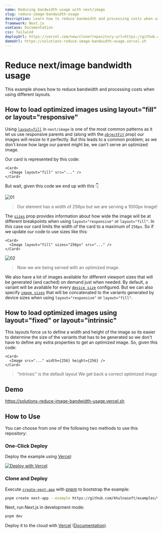 ```yaml
---
name: Reducing bandwidth usage with next/image
slug: reduce-image-bandwidth-usage
description: Learn how to reduce bandwidth and processing costs when using different layouts.
framework: Next.js
useCase: Documentation
css: Tailwind
deployUrl: https://vercel.com/new/clone?repository-url=https://github.com/khulnasoft/examples/tree/main/solutions/reduce-image-bandwidth-usage&project-name=reduce-image-bandwidth-usage&repository-name=reduce-image-bandwidth-usage
demoUrl: https://solutions-reduce-image-bandwidth-usage.vercel.sh
---
```


# Reduce next/image bandwidth usage

This example shows how to reduce bandwidth and processing costs when using different layouts.

## How to load optimized images using layout="fill" or layout="responsive"

Using [`layout=fill`](https://nextjs.org/docs/api-reference/next/image#layout) in `next/image` is one of the most common patterns as it let us use responsive parents and (along with the [`objectFit`](https://nextjs.org/docs/api-reference/next/image#objectfit) prop) our images will resize to it perfectly. But this leads to a common problem; as we don't know how large our parent might be, we can't serve an optimized image.

Our card is represented by this code:

```tsx
<Card>
  <Image layout="fill" src="..." />
</Card>
```

But wait, given this code we end up with this 👇

![01](./public/docs/screenshot-1.jpg)

> Our element has a width of 256px but we are serving a 1000px image!

The [`sizes`](https://nextjs.org/docs/api-reference/next/image#sizes) prop provides information about how wide the image will be at different breakpoints when using `layout="responsive"` or `layout="fill"`. In this case our card limits the width of the card to a maximum of `256px`. So if we update our code to use sizes like this:

```tsx
<Card>
  <Image layout="fill" sizes="256px" src="..." />
</Card>
```

![02](./public/docs/screenshot-2.jpg)

> Now we are being served with an optimized image.

We also have a lot of images available for different viewport sizes that will be generated (and cached) on demand just when needed. By default, a variant will be available for every [`device size`](https://nextjs.org/docs/api-reference/next/image#device-sizes) configured. But we can also specify [`image sizes`](https://nextjs.org/docs/api-reference/next/image#image-sizes) that will be concatenated to the variants generated by device sizes when using `layout="responsive"` or `layout="fill"`.

## How to load optimized images using layout="fixed" or layout="intrinsic"

This layouts force us to define a width and height of the image so its easier to determine the size of the variants that has to be generated so we don't have to define any extra properties to get an optimized image. So, given this code:

```tsx
<Card>
  <Image src="..." width={256} height={256} />
</Card>
```

> "intrinsic" is the default layout
> We get back a correct optimized image

## Demo

https://solutions-reduce-image-bandwidth-usage.vercel.sh

## How to Use

You can choose from one of the following two methods to use this repository:

### One-Click Deploy

Deploy the example using [Vercel](https://vercel.com?utm_source=github&utm_medium=readme&utm_campaign=vercel-examples):

[![Deploy with Vercel](https://vercel.com/button)](https://vercel.com/new/clone?repository-url=https://github.com/khulnasoft/examples/tree/main/solutions/reduce-image-bandwidth-usage&project-name=reduce-image-bandwidth-usage&repository-name=reduce-image-bandwidth-usage)

### Clone and Deploy

Execute [`create-next-app`](https://github.com/khulnasoft/next.js/tree/canary/packages/create-next-app) with [pnpm](https://pnpm.io/installation) to bootstrap the example:

```bash
pnpm create next-app --example https://github.com/khulnasoft/examples/tree/main/solutions/reduce-image-bandwidth-usage reduce-image-bandwidth-usage
```

Next, run Next.js in development mode:

```bash
pnpm dev
```

Deploy it to the cloud with [Vercel](https://vercel.com/new?utm_source=github&utm_medium=readme&utm_campaign=edge-middleware-eap) ([Documentation](https://nextjs.org/docs/deployment)).
